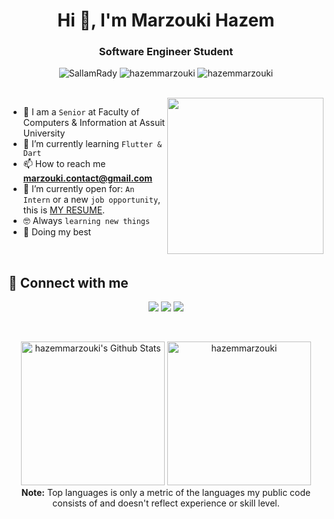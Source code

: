 <h1 align="center">Hi 👋, I'm Marzouki Hazem</h1>
<h3 align="center">Software Engineer Student </h3>

<p align="center"> 
     <img src="https://komarev.com/ghpvc/?username=SallamRady&label=Profile%20views&color=0e75b6&style=flat" alt="SallamRady" />
		   <img src="https://badges.pufler.dev/repos/hazemmarzouki" alt="hazemmarzouki" />
		   <img src="https://img.shields.io/github/followers/hazemmarzouki?label=Followers" alt="hazemmarzouki" />
</p>
<br>
<img align="right" src="https://user-images.githubusercontent.com/63050133/156676671-d5b2e362-97d4-4404-9447-dd71ddfea82f.gif" width = 250px/>

- :school: I am a `Senior` at Faculty of Computers & Information at Assuit University
- 🌱 I’m currently learning `Flutter & Dart`
- 📫 How to reach me **marzouki.contact@gmail.com**
- :thinking: I’m currently open for: `An Intern` or a new `job opportunity`, this is [MY RESUME]("").
- :nerd_face: Always `learning new things`
- 🐼 Doing my best 

<br>

## 📩 Connect with me
<p align="center">
    <a href="mailto:marzouki.contact@gmail.com" title="Gmail">
    <img src="https://img.shields.io/badge/gmail-%23F05033.svg?style=for-the-badge&logo=gmail&logoColor=white"/></a>  
<a href="https://www.facebook.com/hazem.marzouki.7/" title="Facebook">
<img src="https://img.shields.io/badge/Facebook-%231877F2.svg?style=for-the-badge&logo=Facebook&logoColor=white"/></a>
    <a href="https://www.linkedin.com/in/hazem-marzouki/" title="LinkedIn">
    <img src="https://img.shields.io/badge/linkedin-%230077B5.svg?style=for-the-badge&logo=linkedin&logoColor=white"/></a>  
</p>

<br/>
<p align="center">
    <a href="https://github.com/anuraghazra/github-readme-stats">
	    <img alt="hazemmarzouki's Github Stats" src="https://github-readme-stats.vercel.app/api?username=hazemmarzouki&show_icons=true&count_private=true&locale=en&theme=tokyonight&layout=compact" height="230px"/></a>
	  <img src="https://github-readme-stats.vercel.app/api/top-langs?username=hazemmarzouki&langs_count=10&show_icons=true&locale=en&theme=tokyonight" alt="hazemmarzouki" height="230px"/>
<br/>
  <b>Note:</b> Top languages is only a metric of the languages my public code consists of and doesn't reflect experience or skill level.
</p>